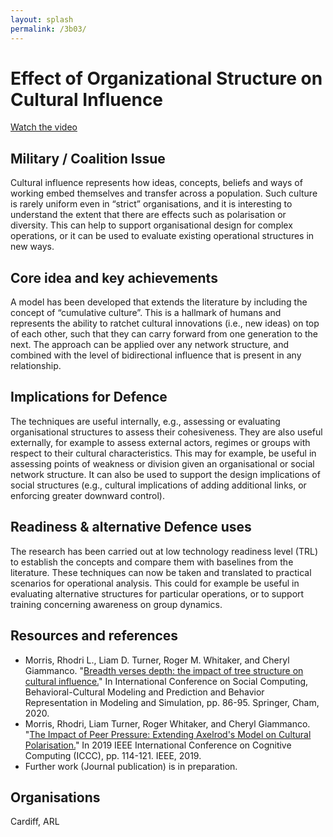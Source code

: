 ```yaml
---
layout: splash
permalink: /3b03/
---
```


# Effect of Organizational Structure on Cultural Influence
[Watch the video](https://ibm.box.com/v/Showcase-3b03-video)

## Military / Coalition Issue
Cultural influence represents how ideas, concepts, beliefs and ways of working embed themselves and transfer across
a population. Such culture is rarely uniform even in “strict” organisations, and it is interesting to understand the
extent that there are effects such as polarisation or diversity. This can help to support organisational design for
complex operations, or it can be used to evaluate existing operational structures in new ways. 

## Core idea and key achievements
A model has been developed that extends the literature by including the concept of “cumulative culture”. This is a
hallmark of humans and represents the ability to ratchet cultural innovations (i.e., new ideas) on top of each other,
such that they can carry forward from one generation to the next. The approach can be applied over any network
structure, and combined with the level of bidirectional influence that is present in any relationship. 

## Implications for Defence
The techniques are useful internally, e.g., assessing or evaluating organisational structures to assess their
cohesiveness. They are also useful externally, for example to assess external actors, regimes or groups with respect
to their cultural characteristics. This may for example, be useful in assessing points of weakness or division given
an organisational or social network structure. It can also be used to support the design implications of social
structures (e.g., cultural implications of adding additional links, or enforcing greater downward control). 

## Readiness & alternative Defence uses
The research has been carried out at low technology readiness level (TRL) to establish the concepts and compare
them with baselines from the literature. These techniques can now be taken and translated to practical scenarios
for operational analysis. This could for example be useful in evaluating alternative structures for particular
operations, or to support training concerning awareness on group dynamics. 

## Resources and references 
* Morris, Rhodri L., Liam D. Turner, Roger M. Whitaker, and Cheryl Giammanco.
  "[Breadth verses depth: the impact of tree structure on cultural influence.](/doc-5912/)"
  In International Conference on Social Computing, Behavioral-Cultural Modeling and Prediction and Behavior Representation in Modeling and Simulation, pp. 86-95. Springer, Cham, 2020.
* Morris, Rhodri, Liam Turner, Roger Whitaker, and Cheryl Giammanco.
  "[The Impact of Peer Pressure: Extending Axelrod's Model on Cultural Polarisation.](/doc-4121/)"
  In 2019 IEEE International Conference on Cognitive Computing (ICCC), pp. 114-121. IEEE, 2019.
* Further work (Journal publication) is in preparation. 

## Organisations
Cardiff, ARL 
